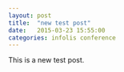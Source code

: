 ```yaml
---
layout: post
title:  "new test post"
date:   2015-03-23 15:55:00
categories: infolis conference
---
```

This is a new test post.
